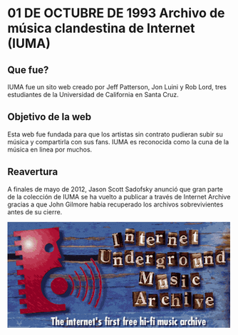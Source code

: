 
# 01 DE OCTUBRE DE 1993 Archivo de música clandestina de Internet (IUMA)

## Que fue? 
IUMA fue un sito web creado por Jeff Patterson, Jon Luini y Rob Lord, tres estudiantes de la Universidad de California en Santa Cruz.

## Objetivo de la web
Esta web fue fundada para que los artistas sin contrato pudieran subir su música y compartirla con sus fans. 
IUMA es reconocida como la cuna de la música en linea por muchos.

## Reavertura

A finales de  mayo de 2012, Jason Scott Sadofsky anunció que gran parte de la colección de IUMA se ha vuelto a publicar a través de Internet Archive  gracias a que John Gilmore habia recuperado los archivos sobrevivientes antes de su cierre. 
 
![IUMA](iuma.png)




